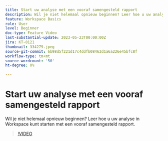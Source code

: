 ```yaml
---
title: Start uw analyse met een vooraf samengesteld rapport
description: Wil je niet helemaal opnieuw beginnen? Leer hoe u uw analyse in Workspace kunt starten met een vooraf samengesteld rapport.
feature: Workspace Basics
role: User
level: Beginner
doc-type: Feature Video
last-substantial-update: 2023-05-23T00:00:00Z
jira: KT-8121
thumbnail: 334279.jpeg
source-git-commit: 6b98d5f221d17c4ddfb08462d1a6a226e45bfc8f
workflow-type: tm+mt
source-wordcount: '50'
ht-degree: 0%

---
```



# Start uw analyse met een vooraf samengesteld rapport

Wil je niet helemaal opnieuw beginnen? Leer hoe u uw analyse in Workspace kunt starten met een vooraf samengesteld rapport.

>[!VIDEO](https://video.tv.adobe.com/v/334279/?learn=on)
